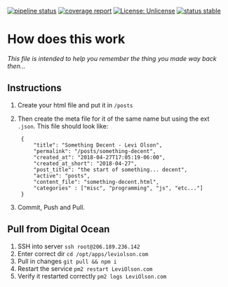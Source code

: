 [![pipeline status](https://gitlab.com/olson.levi/website/badges/master/pipeline.svg)](https://gitlab.com/olson.levi/website/commits/master)
[![coverage report](https://gitlab.com/olson.levi/website/badges/master/coverage.svg)](https://gitlab.com/olson.levi/website/commits/master)
[![License: Unlicense](https://img.shields.io/badge/license-unlicense-brightgreen.svg)](http://unlicense.org/)
[![status stable](https://img.shields.io/badge/status-stable-brightgreen.svg)](https://leviolson.com/)

# How does this work

_This file is intended to help you remember the thing you made way back then..._

## Instructions

1. Create your html file and put it in `/posts`
2. Then create the meta file for it of the same name but using the ext `.json`.  This file should look like:

        {
            "title": "Something Decent - Levi Olson",
            "permalink": "/posts/something-decent",
            "created_at": "2018-04-27T17:05:19-06:00",
            "created_at_short": "2018-04-27",
            "post_title": "the start of something... decent",
            "active": "posts",
            "content_file": "something-decent.html",
            "categories" : ["misc", "programming", "js", "etc..."]
        }

3. Commit, Push and Pull.

## Pull from Digital Ocean

1. SSH into server `ssh root@206.189.236.142`
2. Enter correct dir `cd /opt/apps/leviolson.com`
3. Pull in changes `git pull && npm i`
4. Restart the service `pm2 restart LeviOlson.com`
5. Verify it restarted correctly `pm2 logs LeviOlson.com`
